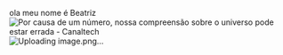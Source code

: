 ola meu nome é Beatriz
<img src="https://t.ctcdn.com.br/OAXjlrlwLvLHvLhkKbIgLtNqako=/0x104:1600x1005/512x288/smart/filters:format(webp)/i333900.jpeg" alt="Por causa de um número, nossa compreensão sobre o universo pode estar  errada - Canaltech"/>![Uploading image.png…]()
